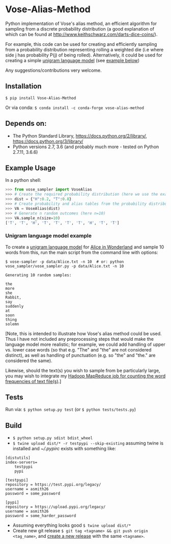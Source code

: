 # Vose-Alias-Method
Python implementation of Vose's alias method, an efficient algorithm for sampling from a discrete probability distribution (a good explanation of which can be found at http://www.keithschwarz.com/darts-dice-coins/).

For example, this code can be used for creating and efficiently sampling from a probability distribution representing rolling a weighted die (i.e where side j has probability P(j) of being rolled). Alternatively, it could be used for creating a simple [unigram language model](https://en.wikipedia.org/wiki/Language_model#Unigram_models) (see [example below](#unigram-usage))

Any suggestions/contributions very welcome.

## Installation
`$ pip install Vose-Alias-Method`

Or via conda: `$ conda install -c conda-forge vose-alias-method`


## Depends on:
- The Python Standard Library, https://docs.python.org/2/library/, https://docs.python.org/3/library/
- Python versions 2.7, 3.6 (and probably much more - tested on Python 2.7.11, 3.6.6)

## Example Usage
In a python shell:

```python
>>> from vose_sampler import VoseAlias
>>> # Create the required probability distribution (here we use the example of a weighted coin with probability H:=Heads=0.2 and T:=Tail=0.8)
>>> dist = {"H":0.2, "T":0.8}
>>> # Create probability and alias tables from the probability distribution, for sampling via Vose's alias method
>>> VA = VoseAlias(dist)
>>> # Generate n random outcomes (here n=10)
>>> VA.sample_n(size=10)
['T', 'T', 'H', 'T', 'T', 'T', 'T', 'H', 'T', 'T']
```

### Unigram language model example
To create a [unigram language model](https://en.wikipedia.org/wiki/Language_model#Unigram_models) for [Alice in Wonderland](http://www.gutenberg.org/cache/epub/11/pg11.txt) and sample 10 words from this, run the main script from the command line with options:

```
$ vose-sampler -p data/Alice.txt -n 10  # or: python vose_sampler/vose_sampler.py -p data/Alice.txt -n 10

Generating 10 random samples:

the
more
she
Rabbit,
say
suddenly
at
soon
thing
solemn
```

[Note, this is intended to illustrate how Vose's alias method could be used. Thus I have not included any preprocessing steps that would make the language model more realistic; for example, we could add handling of upper vs. lower case words (so that e.g. "The" and "the" are not considered distinct), as well as handling of punctuation (e.g. so "the" and "the." are considered the same).

Likewise, should the text(s) you wish to sample from be particularly large, you may wish to integrate my [Hadoop MapReduce job for counting the word frequencies of text file(s)](https://github.com/asmith26/python-mapreduce-examples/tree/master/word_frequencies).]


## Tests
Run via: `$ python setup.py test` (or `$ python tests/tests.py`)

## Build
- `$ python setup.py sdist bdist_wheel`
- `$ twine upload dist/* -r testpypi --skip-existing` assuming twine is installed and *~/.pypirc* exists with something like:
```
[distutils]
index-servers=
    testpypi
    pypi
    
[testpypi]
repository = https://test.pypi.org/legacy/
username = asmith26
password = some_password

[pypi]
repository = https://upload.pypi.org/legacy/
username = asmith26
password = some_harder_password
```

- Assuming everything looks good `$ twine upload dist/*`
- Create new git release `$ git tag <tagname> && git push origin <tag_name>`, and [create a new release](https://github.com/asmith26/Vose-Alias-Method/releases/new) with the same `<tagname>`.
